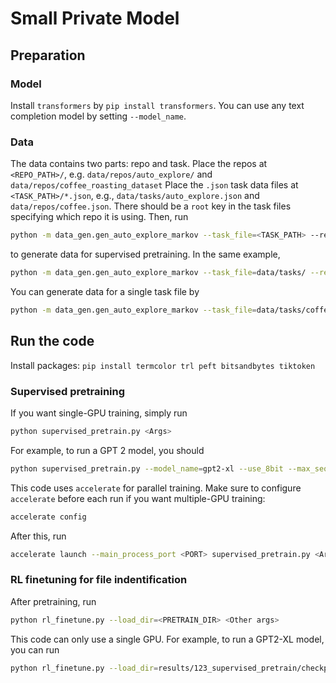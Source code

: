 # Small Private Model

## Preparation

### Model

Install `transformers` by `pip install transformers`.
You can use any text completion model by setting `--model_name`.

### Data

The data contains two parts: repo and task.
Place the repos at `<REPO_PATH>/`, e.g. `data/repos/auto_explore/` and `data/repos/coffee_roasting_dataset`
Place the `.json` task data files at `<TASK_PATH>/*.json`, e.g., `data/tasks/auto_explore.json` and `data/repos/coffee.json`.
There should be a `root` key in the task files specifying which repo it is using.
Then, run
```bash
python -m data_gen.gen_auto_explore_markov --task_file=<TASK_PATH> --repo_dir=<REPO_PATH>
```
to generate data for supervised pretraining.
In the same example,
```bash
python -m data_gen.gen_auto_explore_markov --task_file=data/tasks/ --repo_dir=data/repos/
```
You can generate data for a single task file by
```bash
python -m data_gen.gen_auto_explore_markov --task_file=data/tasks/coffee.json --repo_dir=data/repos/
```


## Run the code

Install packages: `pip install termcolor trl peft bitsandbytes tiktoken`


### Supervised pretraining

If you want single-GPU training, simply run
```bash
python supervised_pretrain.py <Args>
```
For example, to run a GPT 2 model, you should
```bash
python supervised_pretrain.py --model_name=gpt2-xl --use_8bit --max_seq_length=1024 --bf16 --max_steps=2000
```

This code uses `accelerate` for parallel training. Make sure to configure `accelerate` before each run if you want multiple-GPU training:

```bash
accelerate config
```
After this, run
```bash
accelerate launch --main_process_port <PORT> supervised_pretrain.py <Args>
```

### RL finetuning for file indentification

After pretraining, run
```bash
python rl_finetune.py --load_dir=<PRETRAIN_DIR> <Other args>
```
This code can only use a single GPU.
For example, to run a GPT2-XL model, you can run
```bash
python rl_finetune.py --load_dir=results/123_supervised_pretrain/checkpoint-2000/ --use_8bit --max_seq_length=1024 --bf16 --use_critic --model_name=gpt2-xl
```
